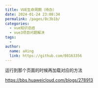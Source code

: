 ```yaml
---
title: VUE生命周期（待办）
date: 2024-01-24 23:08:34
permalink: /pages/8c3b1b/
categories:
  - vue知识总结
  - vue3项目问题解决
tags:
  - 
author: 
  name: aXing
  link: https://github.com/08163356
---
```




运行到那个页面的时候再加载对应的方法



https://bbs.huaweicloud.com/blogs/278913

